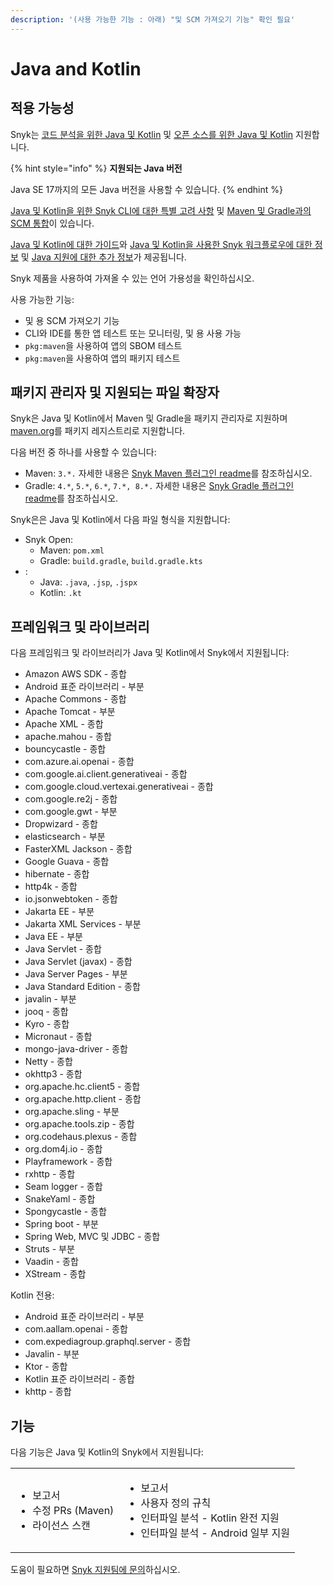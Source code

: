 ```yaml
---
description: '(사용 가능한 기능 : 아래) "및 SCM 가져오기 기능" 확인 필요'
---
```


# Java and Kotlin

## 적용 가능성

Snyk는 [코드 분석을 위한 Java 및 Kotlin](java-and-kotlin-for-code-analysis.md) 및 [오픈 소스를 위한 Java 및 Kotlin](java-and-kotlin-for-open-source.md) 지원합니다.

{% hint style="info" %}
**지원되는 Java 버전**

Java SE 17까지의 모든 Java 버전을 사용할 수 있습니다.
{% endhint %}

[Java 및 Kotlin을 위한 Snyk CLI에 대한 특별 고려 사항](snyk-cli-for-java-and-kotlin.md) 및 [Maven 및 Gradle과의 SCM 통합](git-repositories-with-maven-and-gradle.md)이 있습니다.

[Java 및 Kotlin에 대한 가이드](guidance-for-java-and-kotlin.md)와 [Java 및 Kotlin을 사용한 Snyk 워크플로우에 대한 정보](snyk-workflow-with-java-and-kotlin.md) 및 [Java 지원에 대한 추가 정보](more-information-about-java-support.md)가 제공됩니다.

Snyk 제품을 사용하여 가져올 수 있는 언어 가용성을 확인하십시오.

사용 가능한 기능:

* 및 용 SCM 가져오기 기능
* CLI와 IDE를 통한 앱 테스트 또는 모니터링, 및 용 사용 가능
* `pkg:maven`을 사용하여 앱의 SBOM 테스트
* `pkg:maven`을 사용하여 앱의 패키지 테스트

## 패키지 관리자 및 지원되는 파일 확장자

Snyk은 Java 및 Kotlin에서 Maven 및 Gradle을 패키지 관리자로 지원하며 [maven.org](https://maven.org/)를 패키지 레지스트리로 지원합니다.

다음 버전 중 하나를 사용할 수 있습니다:

* Maven: `3.*.` 자세한 내용은 [Snyk Maven 플러그인 readme](https://github.com/snyk/snyk-mvn-plugin#support)를 참조하십시오.
* Gradle: `4.*`, `5.*`, `6.*`, `7.*, 8.*.` 자세한 내용은 [Snyk Gradle 플러그인 readme](https://github.com/snyk/snyk-gradle-plugin#support)를 참조하십시오.

Snyk은은 Java 및 Kotlin에서 다음 파일 형식을 지원합니다:

* Snyk Open:
  * Maven: `pom.xml`
  * Gradle: `build.gradle`, `build.gradle.kts`
* :
  * Java: `.java`, `.jsp`, `.jspx`
  * Kotlin: `.kt`

## 프레임워크 및 라이브러리

다음 프레임워크 및 라이브러리가 Java 및 Kotlin에서 Snyk에서 지원됩니다:

* Amazon AWS SDK - 종합
* Android 표준 라이브러리 - 부분
* Apache Commons - 종합
* Apache Tomcat - 부분
* Apache XML - 종합
* apache.mahou - 종합
* bouncycastle - 종합
* com.azure.ai.openai - 종합
* com.google.ai.client.generativeai - 종합
* com.google.cloud.vertexai.generativeai - 종합
* com.google.re2j - 종합
* com.google.gwt - 부분
* Dropwizard - 종합
* elasticsearch - 부분
* FasterXML Jackson - 종합
* Google Guava - 종합
* hibernate - 종합
* http4k - 종합
* io.jsonwebtoken - 종합
* Jakarta EE - 부분
* Jakarta XML Services - 부분
* Java EE - 부분
* Java Servlet - 종합
* Java Servlet (javax) - 종합
* Java Server Pages - 부분
* Java Standard Edition - 종합
* javalin - 부분
* jooq - 종합
* Kyro - 종합
* Micronaut - 종합
* mongo-java-driver - 종합
* Netty - 종합
* okhttp3 - 종합
* org.apache.hc.client5 - 종합
* org.apache.http.client - 종합
* org.apache.sling - 부분
* org.apache.tools.zip - 종합
* org.codehaus.plexus - 종합
* org.dom4j.io - 종합
* Playframework - 종합
* rxhttp - 종합
* Seam logger - 종합
* SnakeYaml - 종합
* Spongycastle - 종합
* Spring boot - 부분
* Spring Web, MVC 및 JDBC - 종합
* Struts - 부분
* Vaadin - 종합
* XStream - 종합

Kotlin 전용:

* Android 표준 라이브러리 - 부분
* com.aallam.openai - 종합
* com.expediagroup.graphql.server - 종합
* Javalin - 부분
* Ktor - 종합
* Kotlin 표준 라이브러리 - 종합
* khttp - 종합

## 기능

다음 기능은 Java 및 Kotlin의 Snyk에서 지원됩니다:

|                                                              |                                                                                                        |
| ------------------------------------------------------------ | ------------------------------------------------------------------------------------------------------ |
| <ul><li>보고서</li><li>수정 PRs (Maven)</li><li>라이선스 스캔</li></ul> | <ul><li>보고서</li><li>사용자 정의 규칙</li><li>인터파일 분석 - Kotlin 완전 지원</li><li>인터파일 분석 - Android 일부 지원</li></ul> |

도움이 필요하면 [Snyk 지원팀에 문의](https://support.snyk.io)하십시오.
